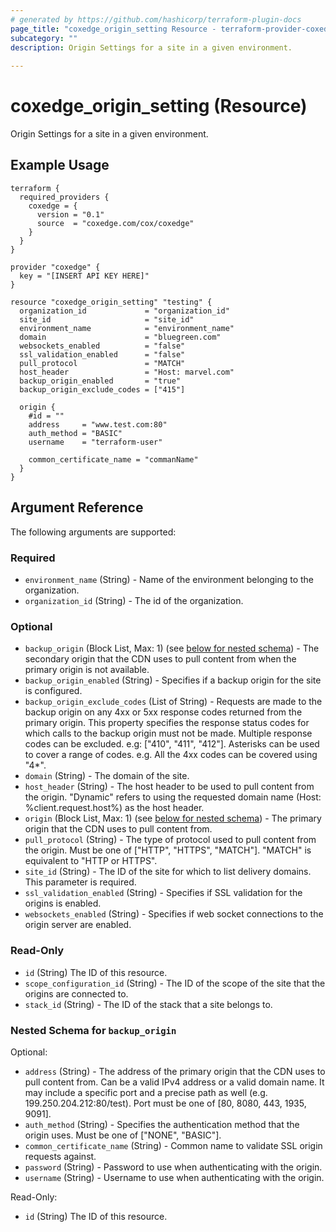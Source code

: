 ```yaml
---
# generated by https://github.com/hashicorp/terraform-plugin-docs
page_title: "coxedge_origin_setting Resource - terraform-provider-coxedge"
subcategory: ""
description: Origin Settings for a site in a given environment.
  
---
```


# coxedge_origin_setting (Resource)
Origin Settings for a site in a given environment.

Example Usage
---
```
terraform {
  required_providers {
    coxedge = {
      version = "0.1"
      source  = "coxedge.com/cox/coxedge"
    }
  }
}

provider "coxedge" {
  key = "[INSERT API KEY HERE]"
}

resource "coxedge_origin_setting" "testing" {
  organization_id             = "organization_id"
  site_id                     = "site_id"
  environment_name            = "environment_name"
  domain                      = "bluegreen.com"
  websockets_enabled          = "false"
  ssl_validation_enabled      = "false"
  pull_protocol               = "MATCH"
  host_header                 = "Host: marvel.com"
  backup_origin_enabled       = "true"
  backup_origin_exclude_codes = ["415"]

  origin {
    #id = ""
    address     = "www.test.com:80"
    auth_method = "BASIC"
    username    = "terraform-user"

    common_certificate_name = "commanName"
  }
}
```


<!-- schema generated by tfplugindocs -->
## Argument Reference
The following arguments are supported:

### Required

- `environment_name` (String) - Name of the environment belonging to the organization.
- `organization_id` (String) - The id of the organization.

### Optional

- `backup_origin` (Block List, Max: 1) (see [below for nested schema](#nestedblock--backup_origin)) - The secondary origin that the CDN uses to pull content from when the primary origin is not available.
- `backup_origin_enabled` (String) - Specifies if a backup origin for the site is configured.
- `backup_origin_exclude_codes` (List of String) - Requests are made to the backup origin on any 4xx or 5xx response codes returned from the primary origin. This property specifies the response status codes for which calls to the backup origin must not be made. Multiple response codes can be excluded. e.g: ["410", "411", "412"]. Asterisks can be used to cover a range of codes. e.g. All the 4xx codes can be covered using "4*".
- `domain` (String) - The domain of the site.
- `host_header` (String) - The host header to be used to pull content from the origin. "Dynamic" refers to using the requested domain name (Host: %client.request.host%) as the host header.
- `origin` (Block List, Max: 1) (see [below for nested schema](#nestedblock--origin)) - The primary origin that the CDN uses to pull content from.
- `pull_protocol` (String) - The type of protocol used to pull content from the origin. Must be one of ["HTTP", "HTTPS", "MATCH"]. "MATCH" is equivalent to "HTTP or HTTPS".
- `site_id` (String) - The ID of the site for which to list delivery domains. This parameter is required.
- `ssl_validation_enabled` (String) - Specifies if SSL validation for the origins is enabled.
- `websockets_enabled` (String) - Specifies if web socket connections to the origin server are enabled.

### Read-Only

- `id` (String) The ID of this resource.
- `scope_configuration_id` (String) - The ID of the scope of the site that the origins are connected to.
- `stack_id` (String) - The ID of the stack that a site belongs to.

<a id="nestedblock--backup_origin"></a>
### Nested Schema for `backup_origin`

Optional:

- `address` (String) - The address of the primary origin that the CDN uses to pull content from. Can be a valid IPv4 address or a valid domain name. It may include a specific port and a precise path as well (e.g. 199.250.204.212:80/test). Port must be one of [80, 8080, 443, 1935, 9091].
- `auth_method` (String) - Specifies the authentication method that the origin uses. Must be one of ["NONE", "BASIC"].
- `common_certificate_name` (String) - Common name to validate SSL origin requests against.
- `password` (String) - Password to use when authenticating with the origin.
- `username` (String) - Username to use when authenticating with the origin.

Read-Only:

- `id` (String) The ID of this resource.



